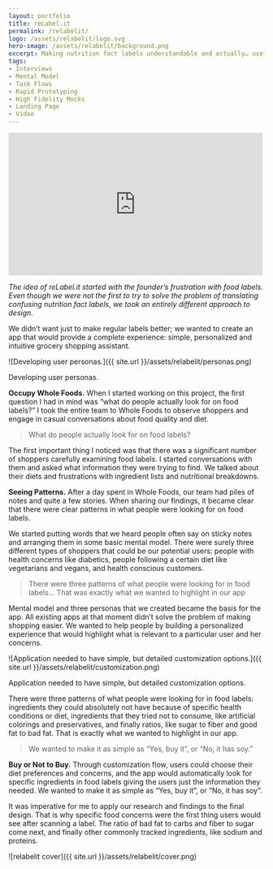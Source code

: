 ```yaml
---
layout: portfolio
title: reLabel.it
permalink: /relabelit/
logo: /assets/relabelit/logo.svg
hero-image: /assets/relabelit/background.png
excerpt: Making nutrition fact labels understandable and actually… useful
tags:
- Interviews
- Mental Model
- Task Flows
- Rapid Prototyping
- High Fidelity Mocks
- Landing Page
- Video
---
```


<div class="portfolio__video"><iframe src="https://player.vimeo.com/video/83741398?color=ffffff&portrait=0" width="500" height="281" frameborder="0" webkitallowfullscreen mozallowfullscreen allowfullscreen></iframe></div>

<em class="text--emphasize">The idea of reLabel.it started with the founder’s frustration with food labels. Even though we were not the first to try to solve the problem of translating confusing nutrition fact labels, we took an entirely different approach to design.</em>

We didn’t want just to make regular labels better; we wanted to create an app that would provide a complete experience: simple, personalized and intuitive grocery shopping assistant.

![Developing user personas.]({{ site.url }}/assets/relabelit/personas.png)

<p class="text__caption">Developing user personas.</p>

<strong>Occupy Whole Foods.</strong> When I started working on this project, the first question I had in mind was “what do people actually look for on food labels?” I took the entire team to Whole Foods to observe shoppers and engage in casual conversations about food quality and diet.

> What do people actually look for on food labels?

The first important thing I noticed was that there was a significant number of shoppers carefully examining food labels. I started conversations with them and asked what information they were trying to find. We talked about their diets and frustrations with ingredient lists and nutritional breakdowns.

<strong>Seeing Patterns.</strong> After a day spent in Whole Foods, our team had piles of notes and quite a few stories. When sharing our findings, it became clear that there were clear patterns in what people were looking for on food labels.

We started putting words that we heard people often say on sticky notes and arranging them in some basic mental model. There were surely three different types of shoppers that could be our potential users: people with health concerns like diabetics, people following a certain diet like vegetarians and vegans, and health conscious customers.


> There were three patterns of what people were looking for in food labels… That was exactly what we wanted to highlight in our app

Mental model and three personas that we created became the basis for the app. All existing apps at that moment didn’t solve the problem of making shopping easier. We wanted to help people by building a personalized experience that would highlight what is relevant to a particular user and her concerns.

![Application needed to have simple, but detailed customization options.]({{ site.url }}/assets/relabelit/customization.png)
<p class="text__caption">Application needed to have simple, but detailed customization options.</p>

There were three patterns of what people were looking for in food labels: ingredients they could absolutely not have because of specific health conditions or diet, ingredients that they tried not to consume, like artificial colorings and preservatives, and finally ratios, like sugar to fiber and good fat to bad fat. That is exactly what we wanted to highlight in our app.

> We wanted to make it as simple as “Yes, buy it”, or “No, it has soy.”

<strong>Buy or Not to Buy.</strong> Through customization flow, users could choose their diet preferences and concerns, and the app would automatically look for specific ingredients in food labels giving the users just the information they needed. We wanted to make it as simple as “Yes, buy it”, or “No, it has soy”.

It was imperative for me to apply our research and findings to the final design. That is why specific food concerns were the first thing users would see after scanning a label. The ratio of bad fat to carbs and fiber to sugar come next, and finally other commonly tracked ingredients, like sodium and proteins.

![relabelit cover]({{ site.url }}/assets/relabelit/cover.png)
